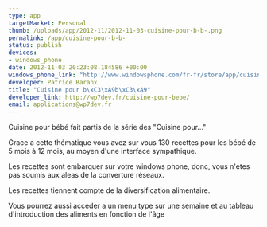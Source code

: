 ```yaml
--- 
type: app
targetMarket: Personal
thumb: /uploads/app/2012-11/2012-11-03-cuisine-pour-b-b-.png
permalink: /app/cuisine-pour-b-b-
status: publish
devices: 
- windows_phone
date: 2012-11-03 20:23:08.184586 +00:00
windows_phone_link: "http://www.windowsphone.com/fr-fr/store/app/cuisine-pour-b\xC3\xA9b\xC3\xA9/70fe4755-2fd9-4dd6-a74d-746556d02e36"
developer: Patrice Baranx
title: "Cuisine pour b\xC3\xA9b\xC3\xA9"
developer_link: http://wp7dev.fr/cuisine-pour-bebe/
email: applications@wp7dev.fr
---
```


Cuisine pour bébé fait partis de la série des "Cuisine pour..."

Grace a cette thématique vous avez sur vous 130 recettes pour les bébé de 5 mois à 12 mois, au moyen d'une interface sympathique.

Les recettes sont embarquer sur votre windows phone, donc, vous n'etes pas soumis aux aleas de la converture réseaux.

Les recettes tiennent compte de la diversification alimentaire.

Vous pourrez aussi acceder a un menu type sur une semaine et au tableau d'introduction des aliments en fonction de l'âge
